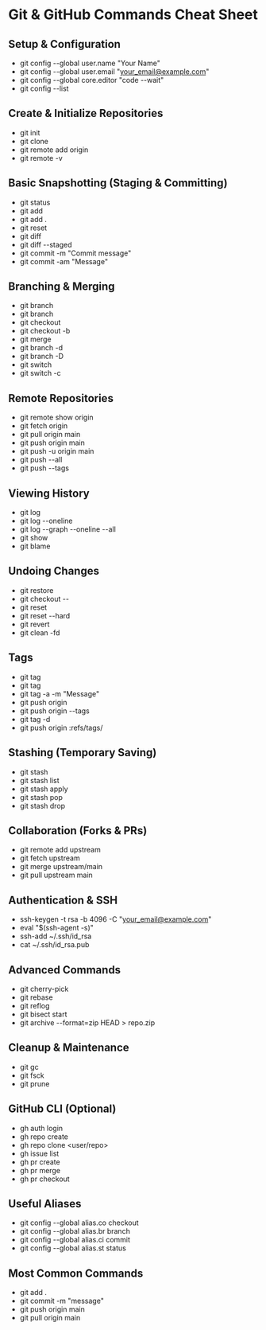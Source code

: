 # Git & GitHub Commands Cheat Sheet

## Setup & Configuration
- git config --global user.name "Your Name"
- git config --global user.email "your_email@example.com"
- git config --global core.editor "code --wait"
- git config --list

## Create & Initialize Repositories
- git init
- git clone <repo-url>
- git remote add origin <repo-url>
- git remote -v

## Basic Snapshotting (Staging & Committing)
- git status
- git add <file>
- git add .
- git reset <file>
- git diff
- git diff --staged
- git commit -m "Commit message"
- git commit -am "Message"

## Branching & Merging
- git branch
- git branch <branch-name>
- git checkout <branch-name>
- git checkout -b <branch-name>
- git merge <branch-name>
- git branch -d <branch-name>
- git branch -D <branch-name>
- git switch <branch-name>
- git switch -c <branch-name>

## Remote Repositories
- git remote show origin
- git fetch origin
- git pull origin main
- git push origin main
- git push -u origin main
- git push --all
- git push --tags

## Viewing History
- git log
- git log --oneline
- git log --graph --oneline --all
- git show <commit-id>
- git blame <file>

## Undoing Changes
- git restore <file>
- git checkout -- <file>
- git reset <commit>
- git reset --hard <commit>
- git revert <commit>
- git clean -fd

## Tags
- git tag
- git tag <tag-name>
- git tag -a <tag-name> -m "Message"
- git push origin <tag-name>
- git push origin --tags
- git tag -d <tag-name>
- git push origin :refs/tags/<tag>

## Stashing (Temporary Saving)
- git stash
- git stash list
- git stash apply
- git stash pop
- git stash drop

## Collaboration (Forks & PRs)
- git remote add upstream <original-repo-url>
- git fetch upstream
- git merge upstream/main
- git pull upstream main

## Authentication & SSH
- ssh-keygen -t rsa -b 4096 -C "your_email@example.com"
- eval "$(ssh-agent -s)"
- ssh-add ~/.ssh/id_rsa
- cat ~/.ssh/id_rsa.pub

## Advanced Commands
- git cherry-pick <commit-id>
- git rebase <branch>
- git reflog
- git bisect start
- git archive --format=zip HEAD > repo.zip

## Cleanup & Maintenance
- git gc
- git fsck
- git prune

## GitHub CLI (Optional)
- gh auth login
- gh repo create
- gh repo clone <user/repo>
- gh issue list
- gh pr create
- gh pr merge
- gh pr checkout <id>

## Useful Aliases
- git config --global alias.co checkout
- git config --global alias.br branch
- git config --global alias.ci commit
- git config --global alias.st status

## Most Common Commands
- git add .
- git commit -m "message"
- git push origin main
- git pull origin main
